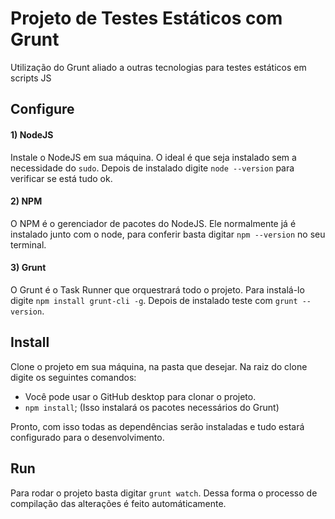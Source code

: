# Projeto de Testes Estáticos com Grunt
Utilização do Grunt aliado a outras tecnologias para testes estáticos em scripts JS

## Configure

#### 1) NodeJS
Instale o NodeJS em sua máquina. O ideal é que seja instalado sem a necessidade
do `sudo`. Depois de instalado digite `node --version` para verificar se está
tudo ok.

#### 2) NPM
O NPM é o gerenciador de pacotes do NodeJS. Ele normalmente já é instalado junto
com o node, para conferir basta digitar `npm --version` no seu terminal.

#### 3) Grunt
O Grunt é o Task Runner que orquestrará todo o projeto. Para instalá-lo digite
`npm install grunt-cli -g`. Depois de instalado teste com `grunt --version`.


## Install
Clone o projeto em sua máquina, na pasta que desejar. Na raiz do clone digite
os seguintes comandos:

- Você pode usar o GitHub desktop para clonar o projeto.
- `npm install`; (Isso instalará os pacotes necessários do Grunt)

Pronto, com isso todas as dependências serão instaladas e tudo estará
configurado para o desenvolvimento.

## Run
Para rodar o projeto basta digitar `grunt watch`. Dessa forma o processo de compilação das alterações é feito automáticamente.